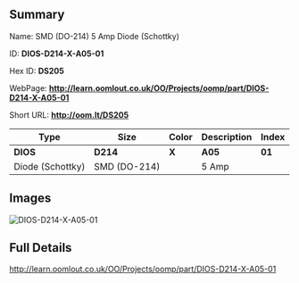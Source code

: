 

## Summary
 
Name:  SMD (DO-214) 5 Amp Diode (Schottky) 

ID: __DIOS-D214-X-A05-01__

Hex ID: __DS205__

WebPage: __http://learn.oomlout.co.uk/OO/Projects/oomp/part/DIOS-D214-X-A05-01__

Short URL: __http://oom.lt/DS205__


| Type   | Size   | Color   | Description   | Index   |    
| ----- | ------   | ------   | -----   | ----   |    
| __DIOS__   					| __D214__   					| __X__    						| __A05__    					| __01__ |    
| Diode (Schottky)		| SMD (DO-214)	| 		| 5 Amp	| 	|

## Images
![DIOS-D214-X-A05-01](http://oomlout.com/oomp-gen/parts/DIOS-D214-X-A05-01/DIOS-D214-X-A05-01_420.jpg)

## Full Details

 http://learn.oomlout.co.uk/OO/Projects/oomp/part/DIOS-D214-X-A05-01

